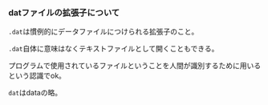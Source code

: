 ### datファイルの拡張子について

`.dat`は慣例的にデータファイルにつけられる拡張子のこと。

`.dat`自体に意味はなくテキストファイルとして開くこともできる。

プログラムで使用されているファイルということを人間が識別するために用いるという認識でok。

`dat`はdataの略。

